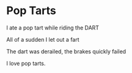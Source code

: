 # Pop Tarts
I ate a pop tart while riding the DART

All of a sudden I let out a fart

The dart was derailed, the brakes quickly failed

I love pop tarts.
